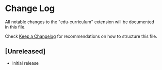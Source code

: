 # Change Log

All notable changes to the "edu-curriculum" extension will be documented in this file.

Check [Keep a Changelog](http://keepachangelog.com/) for recommendations on how to structure this file.

## [Unreleased]

- Initial release